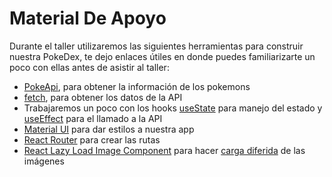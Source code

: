# Material De Apoyo

Durante el taller utilizaremos las siguientes herramientas para construir nuestra PokeDex, te dejo enlaces útiles en donde puedes familiarizarte un poco con ellas antes de asistir al taller:

- [PokeApi](https://pokeapi.co/), para obtener la información de los pokemons
- [fetch](https://didacticode.com/que-es-la-api-fetch-de-javascrtip/), para obtener los datos de la API
- Trabajaremos un poco con los hooks [useState](https://es.react.dev/learn/state-a-components-memory) para manejo del estado y [useEffect](https://es.react.dev/reference/react/useEffect#fetching-data-with-effects) para el llamado a la API
- [Material UI](https://mui.com/material-ui/getting-started/) para dar estilos a nuestra app
- [React Router](https://reactrouter.com/en/main/start/tutorial) para crear las rutas
- [React Lazy Load Image Component](https://www.npmjs.com/package/react-lazy-load-image-component) para hacer [carga diferida](https://css-tianguis.com/lazy-loading-o-carga-diferida-de-imagenes-como-mejorar-la-velocidad-de-nuestros-sitios/) de las imágenes
